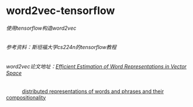 # word2vec-tensorflow
###### 使用tensorflow构造word2vec
###### 参考资料：斯坦福大学cs224n的tensorflow教程
###### word2vec论文地址：[Efficient Estimation of Word Representations in Vector Space](https://arxiv.org/pdf/1301.3781.pdf)  
&nbsp; &nbsp; &nbsp; &nbsp; &nbsp; &nbsp;[distributed representations of words and phrases and their compositionality](https://papers.nips.cc/paper/5021-distributed-representations-of-words-and-phrases-and-their-compositionality.pdf)
